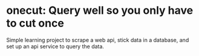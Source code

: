 # onecut:  Query well so you only have to cut once
Simple learning project to scrape a web api, stick data in a database, and set up an api service to query the data.

